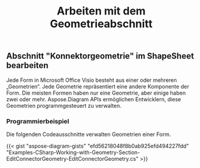 ﻿---
title: Arbeiten mit dem Geometrieabschnitt
type: docs
weight: 190
url: /de/net/working-with-geometry-section/
description: In diesem Abschnitt wird erläutert, wie Sie die Geometrie von Visio mithilfe von Aspose.Diagram erhalten
---
## **Abschnitt "Konnektorgeometrie" im ShapeSheet bearbeiten**
Jede Form in Microsoft Office Visio besteht aus einer oder mehreren „Geometrien“. Jede Geometrie repräsentiert eine andere Komponente der Form. Die meisten Formen haben nur eine Geometrie, aber einige haben zwei oder mehr. Aspose.Diagram APIs ermöglichen Entwicklern, diese Geometrien programmgesteuert zu verwalten.
### **Programmierbeispiel**
Die folgenden Codeausschnitte verwalten Geometrien einer Form.

{{< gist "aspose-diagram-gists" "efd56218048f8b0ab925efd494227fdd" "Examples-CSharp-Working-with-Geometry-Section-EditConnectorGeometry-EditConnectorGeometry.cs" >}}
